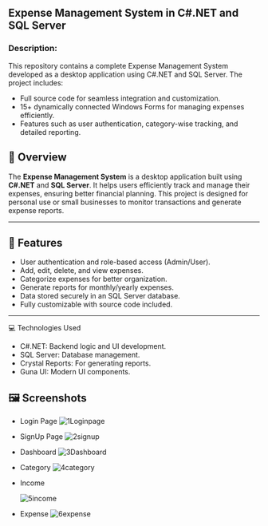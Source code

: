 ## Expense Management System in C#.NET and SQL Server
### Description:
This repository contains a complete Expense Management System developed as a desktop application using C#.NET and SQL Server. The project includes:

- Full source code for seamless integration and customization.
- 15+ dynamically connected Windows Forms for managing expenses efficiently.
- Features such as user authentication, category-wise tracking, and detailed reporting.


## 📖 Overview
The **Expense Management System** is a desktop application built using **C#.NET** and **SQL Server**. It helps users efficiently track and manage their expenses, ensuring better financial planning. This project is designed for personal use or small businesses to monitor transactions and generate expense reports.

---

## 🎯 Features
- User authentication and role-based access (Admin/User).
- Add, edit, delete, and view expenses.
- Categorize expenses for better organization.
- Generate reports for monthly/yearly expenses.
- Data stored securely in an SQL Server database.
- Fully customizable with source code included.

---
💻 Technologies Used
- C#.NET: Backend logic and UI development.
- SQL Server: Database management.
- Crystal Reports: For generating reports.
- Guna UI: Modern UI components.


## 🖼️ Screenshots

* Login Page
  ![1Loginpage](https://github.com/user-attachments/assets/19ba1b6d-102e-4105-a17c-fa1a92294e39)

* SignUp Page
  ![2signup](https://github.com/user-attachments/assets/96036d6c-03e0-41f7-a88c-488d39d3cd75)


* Dashboard
  ![3Dashboard](https://github.com/user-attachments/assets/1881e661-4076-45b4-8ece-e7031eac46d2)

* Category
![4category](https://github.com/user-attachments/assets/65cd8d54-bb05-4329-938b-2ae3d090fb07)

  
* Income

  ![5income](https://github.com/user-attachments/assets/4a43d074-bd8e-4750-8bc8-9dcfa05aeb2d)


* Expense
![6expense](https://github.com/user-attachments/assets/baa9017a-1473-4cf7-be50-5bde8f0b1f04)
